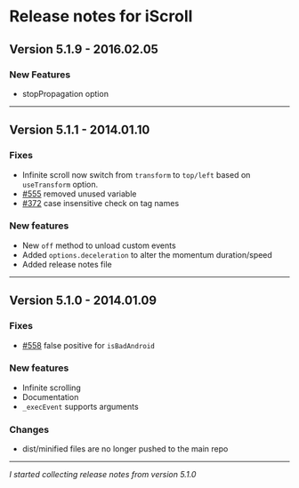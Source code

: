 # Release notes for iScroll

## Version 5.1.9 - 2016.02.05

### New Features
* stopPropagation option

---

##  Version 5.1.1 - 2014.01.10

### Fixes
* Infinite scroll now switch from `transform` to `top/left` based on `useTransform` option.
* [#555](https://github.com/cubiq/iscroll/issues/555) removed unused variable
* [#372](https://github.com/cubiq/iscroll/issues/372) case insensitive check on tag names

### New features
* New `off` method to unload custom events
* Added `options.deceleration` to alter the momentum duration/speed
* Added release notes file

---

##  Version 5.1.0 - 2014.01.09

### Fixes
* [#558](https://github.com/cubiq/iscroll/issues/558) false positive for `isBadAndroid`

### New features
* Infinite scrolling
* Documentation
* `_execEvent` supports arguments

### Changes
* dist/minified files are no longer pushed to the main repo

---

*I started collecting release notes from version 5.1.0*
